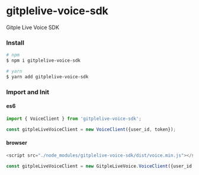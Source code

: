 # gitplelive-voice-sdk
Gitple Live Voice SDK

### Install
```bash
# npm
$ npm i gitplelive-voice-sdk

# yarn
$ yarn add gitplelive-voice-sdk
```

### Import and Init
#### es6
```javascript
import { VoiceClient } from 'gitplelive-voice-sdk';

const gitpleLiveVoiceClient = new VoiceClient({user_id, token});
```

#### browser
```javascript
<script src="./node_modules/gitplelive-voice-sdk/dist/voice.min.js"></script>

const gitpleLiveVoiceClient = new GitpleLiveVoice.VoiceClient({user_id, token});
```